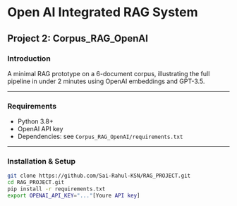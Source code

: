 # Open AI Integrated RAG System 

## Project 2: Corpus_RAG_OpenAI

### Introduction

A minimal RAG prototype on a 6-document corpus, illustrating the full pipeline in under 2 minutes using OpenAI embeddings and GPT-3.5.

---

### Requirements

- Python 3.8+  
- OpenAI API key  
- Dependencies: see `Corpus_RAG_OpenAI/requirements.txt`

---

### Installation & Setup
``` bash
git clone https://github.com/Sai-Rahul-KSN/RAG_PROJECT.git
cd RAG_PROJECT.git
pip install -r requirements.txt
export OPENAI_API_KEY="..."[Youre API key]
```

